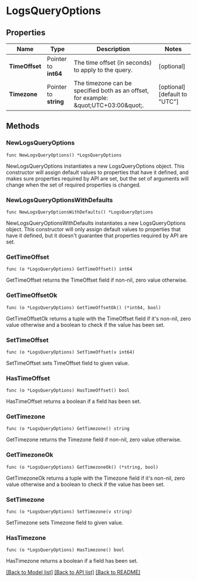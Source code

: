 # LogsQueryOptions

## Properties

| Name           | Type                  | Description                                                                            | Notes                         |
| -------------- | --------------------- | -------------------------------------------------------------------------------------- | ----------------------------- |
| **TimeOffset** | Pointer to **int64**  | The time offset (in seconds) to apply to the query.                                    | [optional]                    |
| **Timezone**   | Pointer to **string** | The timezone can be specified both as an offset, for example: \&quot;UTC+03:00\&quot;. | [optional] [default to "UTC"] |

## Methods

### NewLogsQueryOptions

`func NewLogsQueryOptions() *LogsQueryOptions`

NewLogsQueryOptions instantiates a new LogsQueryOptions object.
This constructor will assign default values to properties that have it defined,
and makes sure properties required by API are set, but the set of arguments
will change when the set of required properties is changed.

### NewLogsQueryOptionsWithDefaults

`func NewLogsQueryOptionsWithDefaults() *LogsQueryOptions`

NewLogsQueryOptionsWithDefaults instantiates a new LogsQueryOptions object.
This constructor will only assign default values to properties that have it defined,
but it doesn't guarantee that properties required by API are set.

### GetTimeOffset

`func (o *LogsQueryOptions) GetTimeOffset() int64`

GetTimeOffset returns the TimeOffset field if non-nil, zero value otherwise.

### GetTimeOffsetOk

`func (o *LogsQueryOptions) GetTimeOffsetOk() (*int64, bool)`

GetTimeOffsetOk returns a tuple with the TimeOffset field if it's non-nil, zero value otherwise
and a boolean to check if the value has been set.

### SetTimeOffset

`func (o *LogsQueryOptions) SetTimeOffset(v int64)`

SetTimeOffset sets TimeOffset field to given value.

### HasTimeOffset

`func (o *LogsQueryOptions) HasTimeOffset() bool`

HasTimeOffset returns a boolean if a field has been set.

### GetTimezone

`func (o *LogsQueryOptions) GetTimezone() string`

GetTimezone returns the Timezone field if non-nil, zero value otherwise.

### GetTimezoneOk

`func (o *LogsQueryOptions) GetTimezoneOk() (*string, bool)`

GetTimezoneOk returns a tuple with the Timezone field if it's non-nil, zero value otherwise
and a boolean to check if the value has been set.

### SetTimezone

`func (o *LogsQueryOptions) SetTimezone(v string)`

SetTimezone sets Timezone field to given value.

### HasTimezone

`func (o *LogsQueryOptions) HasTimezone() bool`

HasTimezone returns a boolean if a field has been set.

[[Back to Model list]](../README.md#documentation-for-models) [[Back to API list]](../README.md#documentation-for-api-endpoints) [[Back to README]](../README.md)

